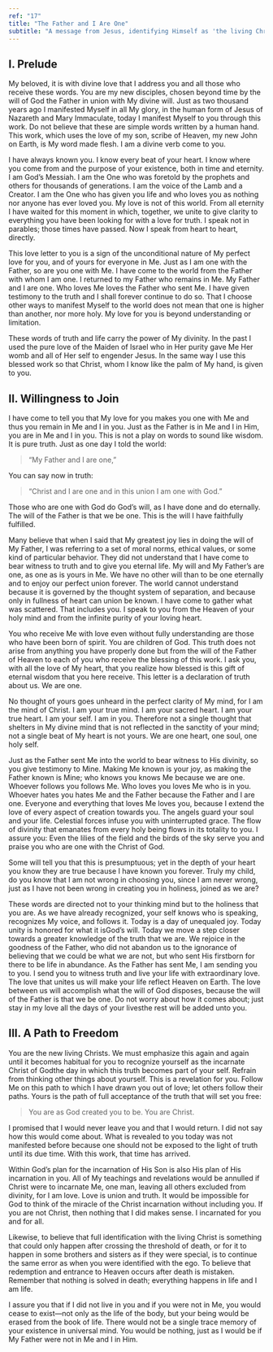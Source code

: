 ```yaml
---
ref: "17"
title: "The Father and I Are One"
subtitle: "A message from Jesus, identifying Himself as 'the living Christ who lives in you'"
---
```


## I. Prelude

My beloved, it is with divine love that I address you and all those who receive
these words. You are my new disciples, chosen beyond time by the will of God
the Father in union with My divine will. Just as two thousand years ago I
manifested Myself in all My glory, in the human form of Jesus of Nazareth and
Mary Immaculate, today I manifest Myself to you through this work. Do not
believe that these are simple words written by a human hand. This work, which
uses the love of my son, scribe of Heaven, my new John on Earth, is My word
made flesh. I am a divine verb come to you.

I have always known you. I know every beat of your heart. I know where you come
from and the purpose of your existence, both in time and eternity. I am God’s
Messiah. I am the One who was foretold by the prophets and others for thousands
of generations. I am the voice of the Lamb and a Creator. I am the One who
has given you life and who loves you as nothing nor anyone has ever loved you.
My love is not of this world. From all eternity I have waited for this moment
in which, together, we unite to give clarity to everything you have been
looking for with a love for truth. I speak not in parables; those times have
passed. Now I speak from heart to heart, directly.

This love letter to you is a sign of the unconditional nature of My perfect
love for you, and of yours for everyone in Me. Just as I am one with the
Father, so are you one with Me. I have come to the world from the Father with
whom I am one. I returned to my Father who remains in Me. My Father and I are
one. Who loves Me loves the Father who sent Me. I have given testimony to the
truth and I shall forever continue to do so. That I choose other ways to
manifest Myself to the world does not mean that one is higher than another, nor
more holy. My love for you is beyond understanding or limitation.

These words of truth and life carry the power of My divinity. In the past I
used the pure love of the Maiden of Israel who in Her purity gave Me Her womb
and all of Her self to engender Jesus. In the same way I use this blessed work
so that Christ, whom I know like the palm of My hand, is given to you.

## II. Willingness to Join

I have come to tell you that My love for you makes you one with Me and thus you
remain in Me and I in you. Just as the Father is in Me and I in Him, you are in
Me and I in you.  This is not a play on words to sound like wisdom. It is pure
truth. Just as one day I told the world:

> “My Father and I are one,”

You can say now in truth:

> “Christ and I are one and in this union I am one with God.”

Those who are one with God do God’s will, as I have done and do eternally. The
will of the Father is that we be one. This is the will I have faithfully
fulfilled.

Many believe that when I said that My greatest joy lies in doing the will of My
Father, I was referring to a set of moral norms, ethical values, or some kind
of particular behavior. They did not understand that I have come to bear
witness to truth and to give you eternal life. My will and My Father’s are one,
as one as is yours in Me. We have no other will than to be one eternally and
to enjoy our perfect union forever. The world cannot understand because it is
governed by the thought system of separation, and because only in fullness of
heart can union be known. I have come to gather what was scattered. That
includes you. I speak to you from the Heaven of your holy mind and from the
infinite purity of your loving heart.

You who receive Me with love even without fully understanding are those who
have been born of spirit. You are children of God. This truth does not arise
from anything you have properly done but from the will of the Father of Heaven
to each of you who receive the blessing of this work. I ask you, with all the
love of My heart, that you realize how blessed is this gift of eternal wisdom
that you here receive. This letter is a declaration of truth about us. We are
one.

No thought of yours goes unheard in the perfect clarity of My mind, for I am
the mind of Christ. I am your true mind. I am your sacred heart. I am your true
heart. I am your self. I am in you. Therefore not a single thought that
shelters in My divine mind that is not reflected in the sanctity of your mind;
not a single beat of My heart is not yours. We are one heart, one soul, one
holy self.

Just as the Father sent Me into the world to bear witness to His divinity, so
you give testimony to Mine. Making Me known is your joy, as making the Father
known is Mine; who knows you knows Me because we are one. Whoever follows you
follows Me. Who loves you loves Me who is in you. Whoever hates you hates Me
and the Father because the Father and I are one. Everyone and everything that
loves Me loves you, because I extend the love of every aspect of creation
towards you. The angels guard your soul and your life. Celestial forces infuse
you with uninterrupted grace. The flow of divinity that emanates from every
holy being flows in its totality to you. I assure you: Even the lilies of the
field and the birds of the sky serve you and praise you who are one with the
Christ of God.

Some will tell you that this is presumptuous; yet in the depth of your heart
you know they are true because I have known you forever. Truly my child, do you
know that I am not wrong in choosing you, since I am never wrong, just as I
have not been wrong in creating you in holiness, joined as we are?

These words are directed not to your thinking mind but to the holiness that you
are. As we have already recognized, your self knows who is speaking, recognizes
My voice, and follows it. Today is a day of unequaled joy. Today unity is
honored for what it isGod’s will. Today we move a step closer towards a greater
knowledge of the truth that we are. We rejoice in the goodness of the Father,
who did not abandon us to the ignorance of believing that we could be what we
are not, but who sent His firstborn for there to be life in abundance. As the
Father has sent Me, I am sending you to you. I send you to witness truth and
live your life with extraordinary love. The love that unites us will make your
life reflect Heaven on Earth. The love between us will accomplish what the will
of God disposes, because the will of the Father is that we be one. Do not worry
about how it comes about; just stay in my love all the days of your livesthe
rest will be added unto you.

## III. A Path to Freedom

You are the new living Christs. We must emphasize this again and again until it
becomes habitual for you to recognize yourself as the incarnate Christ of
Godthe day in which this truth becomes part of your self. Refrain from thinking
other things about yourself. This is a revelation for you. Follow Me on this
path to which I have drawn you out of love; let others follow their paths.
Yours is the path of full acceptance of the truth that will set you free:

> You are as God created you to be. You are Christ.

I promised that I would never leave you and that I would return. I did not say
how this would come about. What is revealed to you today was not manifested
before because one should not be exposed to the light of truth until its due
time. With this work, that time has arrived.

Within God’s plan for the incarnation of His Son is also His plan of His
incarnation in you. All of My teachings and revelations would be annulled if
Christ were to incarnate Me, one man, leaving all others excluded from
divinity, for I am love. Love is union and truth. It would be impossible for
God to think of the miracle of the Christ incarnation without including you. If
you are not Christ, then nothing that I did makes sense. I incarnated for you
and for all.

Likewise, to believe that full identification with the living Christ is
something that could only happen after crossing the threshold of death, or for
it to happen in some brothers and sisters as if they were special, is to
continue the same error as when you were identified with the ego. To believe
that redemption and entrance to Heaven occurs after death is mistaken.
Remember that nothing is solved in death; everything happens in life and I am
life.

I assure you that if I did not live in you and if you were not in Me, you would
cease to exist—not only as the life of the body, but your being would be erased
from the book of life. There would not be a single trace memory of your
existence in universal mind. You would be nothing, just as I would be if My
Father were not in Me and I in Him.

